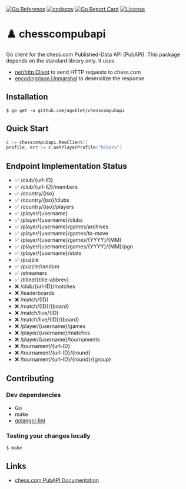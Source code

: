 [![Go Reference](https://pkg.go.dev/badge/github.com/agoblet/chesscompubapi.svg)](https://pkg.go.dev/github.com/agoblet/chesscompubapi)
[![codecov](https://codecov.io/gh/agoblet/chesscompubapi/branch/main/graph/badge.svg?token=U93I8XCM3X)](https://codecov.io/gh/agoblet/chesscompubapi)
[![Go Report Card](https://goreportcard.com/badge/agoblet/chesscompubapi)](https://goreportcard.com/report/agoblet/chesscompubapi) 
[![License](https://img.shields.io/badge/license-MIT-blue.svg)](LICENSE)

# ♟️ chesscompubapi 

Go client for the chess.com Published-Data API (PubAPI).
This package depends on the standard library only.
It uses
- [net/http.Client](https://pkg.go.dev/net/http#Client) to send HTTP requests to chess.com
- [encoding/json.Unmarshal](https://pkg.go.dev/encoding/json#Unmarshal) to deserialize the response

## Installation

```
$ go get -u github.com/agoblet/chesscompubapi
```

## Quick Start

```go
c := chesscompubapi.NewClient()
profile, err := c.GetPlayerProfile("hikaru")
```

## Endpoint Implementation Status

- ✅ /club/{url-ID}
- ✅ /club/{url-ID}/members
- ✅ /country/{iso}
- ✅ /country/{iso}/clubs
- ✅ /country/{iso}/players
- ✅ /player/{username}
- ✅ /player/{username}/clubs
- ✅ /player/{username}/games/archives
- ✅ /player/{username}/games/to-move
- ✅ /player/{username}/games/{YYYY}/{MM}
- ✅ /player/{username}/games/{YYYY}/{MM}/pgn
- ✅ /player/{username}/stats
- ✅ /puzzle
- ✅ /puzzle/random
- ✅ /streamers
- ✅ /titled/{title-abbrev}
- ❌ /club/{url-ID}/matches
- ❌ /leaderboards
- ❌ /match/{ID}
- ❌ /match/{ID}/{board}
- ❌ /match/live/{ID}
- ❌ /match/live/{ID}/{board}
- ❌ /player/{username}/games
- ❌ /player/{username}/matches
- ❌ /player/{username}/tournaments
- ❌ /tournament/{url-ID}
- ❌ /tournament/{url-ID}/{round}
- ❌ /tournament/{url-ID}/{round}/{group}

## Contributing

### Dev dependencies

- Go
- make
- [golangci-lint](https://golangci-lint.run/usage/install/#local-installation)

### Testing your changes locally

```
$ make
```

## Links 

- [chess.com PubAPI Documentation](https://www.chess.com/news/view/published-data-api)
